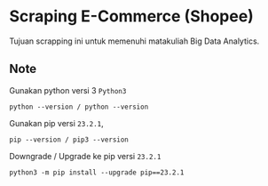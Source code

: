 # **Scraping E-Commerce (Shopee)**
Tujuan scrapping ini untuk memenuhi matakuliah Big Data Analytics.

## **Note**
Gunakan python versi 3 ```Python3```
```
python --version / python --version
```
Gunakan pip versi ```23.2.1```,<br>
```
pip --version / pip3 --version
```
Downgrade / Upgrade ke pip versi ```23.2.1```
```
python3 -m pip install --upgrade pip==23.2.1
```
